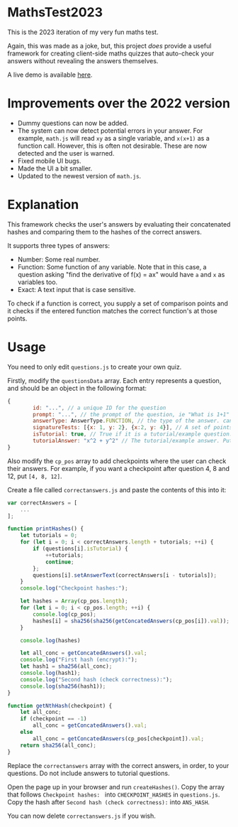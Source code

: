 # MathsTest2023
This is the 2023 iteration of my very fun maths test.

Again, this was made as a joke, but, this project *does* provide a useful framework for creating client-side maths quizzes that auto-check your answers without revealing the answers themselves.

A live demo is available [here](https://mathstest.markng.com/).
# Improvements over the 2022 version
* Dummy questions can now be added.
* The system can now detect potential errors in your answer. For example, `math.js` will read `xy` as a single variable, and `x(x+1)` as a function call. However, this is often not desirable. These are now detected and the user is warned.
* Fixed mobile UI bugs.
* Made the UI a bit smaller.
* Updated to the newest version of `math.js`.
# Explanation
This framework checks the user's answers by evaluating their concatenated hashes and comparing them to the hashes of the correct answers.

It supports three types of answers:
* Number: Some real number.
* Function: Some function of any variable. Note that in this case, a question asking "find the derivative of f(x) = ax" would have `a` and `x` as variables too.
* Exact: A text input that is case sensitive.

To check if a function is correct, you supply a set of comparison points
and it checks if the entered function matches the correct function's at those points. 

# Usage

You need to only edit `questions.js` to create your own quiz.

Firstly, modify the `questionsData` array. Each entry represents a question, and should be an object in the following format:
```js
{
        id: "...", // a unique ID for the question
        prompt: "...", // the prompt of the question, ie "What is 1+1"
        answerType: AnswerType.FUNCTION, // the type of the answer. can be NUMBER, FUNCTION or EXACT.
        signatureTests: [{x: 1, y: 2}, {x:2, y: 4}], // A set of points where the answer function will be evaluated at for comparison. Only needed if the answer type is a function; enter null otherwise. 
        isTutorial: true, // True if it is a tutorial/example question.
        tutorialAnswer: "x^2 + y^2" // The tutorial/example answer. Put null if it is not a tutorial question.
}
``` 
Also modify the `cp_pos` array to add checkpoints where the user can check their answers. For example, if you want a checkpoint after question 4, 8 and 12, put `[4, 8, 12]`.

Create a file called `correctanswers.js` and paste the contents of this into it:

```js
var correctAnswers = [
    ...
];

function printHashes() {
    let tutorials = 0;
    for (let i = 0; i < correctAnswers.length + tutorials; ++i) {
        if (questions[i].isTutorial) {
            ++tutorials;
            continue;
        };
        questions[i].setAnswerText(correctAnswers[i - tutorials]);
    }
    console.log("Checkpoint hashes:");

    let hashes = Array(cp_pos.length);
    for (let i = 0; i < cp_pos.length; ++i) {
        console.log(cp_pos);
        hashes[i] = sha256(sha256(getConcatedAnswers(cp_pos[i]).val));
    }

    console.log(hashes)

    let all_conc = getConcatedAnswers().val;
    console.log("First hash (encrypt):");
    let hash1 = sha256(all_conc);
    console.log(hash1);
    console.log("Second hash (check correctness):");
    console.log(sha256(hash1));
}

function getNthHash(checkpoint) {
    let all_conc;
    if (checkpoint == -1)
        all_conc = getConcatedAnswers().val;
    else
        all_conc = getConcatedAnswers(cp_pos[checkpoint]).val;
    return sha256(all_conc);
}
```
Replace the `correctanswers` array with the correct answers, in order, to your questions. Do not include answers to tutorial questions.

Open the page up in your browser and run `createHashes()`. Copy the array that follows `Checkpoint hashes: ` into `CHECKPOINT_HASHES` in `questions.js`. Copy the hash after `Second hash (check correctness):` into `ANS_HASH`.

You can now delete `correctanswers.js` if you wish.